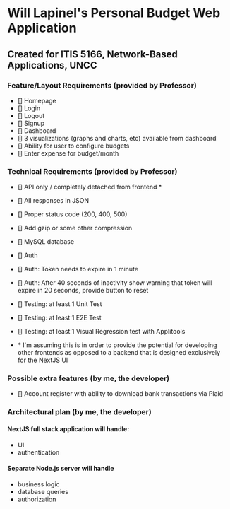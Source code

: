 # Will Lapinel's Personal Budget Web Application

## Created for ITIS 5166, Network-Based Applications, UNCC

### Feature/Layout Requirements (provided by Professor)

- [] Homepage
- [] Login
- [] Logout
- [] Signup
- [] Dashboard
- [] 3 visualizations (graphs and charts, etc) available from dashboard
- [] Ability for user to configure budgets
- [] Enter expense for budget/month

### Technical Requirements (provided by Professor)

- [] API only / completely detached from frontend *
- [] All responses in JSON
- [] Proper status code (200, 400, 500)
- [] Add gzip or some other compression
- [] MySQL database
- [] Auth
- [] Auth: Token needs to expire in 1 minute
- [] Auth: After 40 seconds of inactivity show warning that token will expire in 20 seconds, provide button to reset
- [] Testing: at least 1 Unit Test
- [] Testing: at least 1 E2E Test
- [] Testing: at least 1 Visual Regression test with Applitools

- \* I'm assuming this is in order to provide the potential for developing other frontends as opposed to a backend that is designed exclusively for the NextJS UI

### Possible extra features (by me, the developer)

- [] Account register with ability to download bank transactions via Plaid

### Architectural plan (by me, the developer)

#### NextJS full stack application will handle: 

- UI 
- authentication 

#### Separate Node.js server will handle 

- business logic 
- database queries
- authorization 


